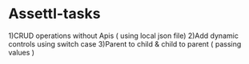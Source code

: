 # Assettl-tasks
1)CRUD operations without Apis ( using local json file) 2)Add dynamic controls using switch case 3)Parent to child &amp; child to parent ( passing values )
